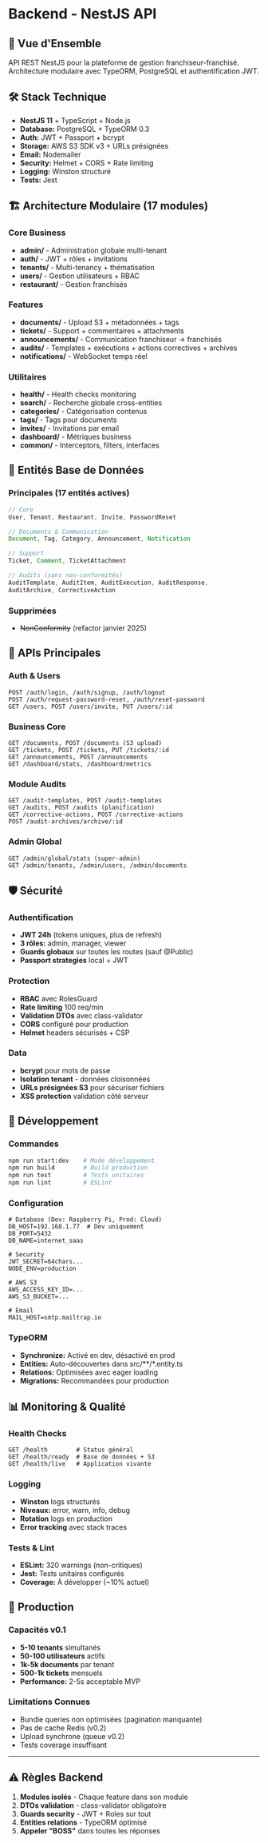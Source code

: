 # Backend - NestJS API

## 🚀 Vue d'Ensemble

API REST NestJS pour la plateforme de gestion franchiseur-franchisé. Architecture modulaire avec TypeORM, PostgreSQL et authentification JWT.

## 🛠️ Stack Technique

- **NestJS 11** + TypeScript + Node.js
- **Database:** PostgreSQL + TypeORM 0.3
- **Auth:** JWT + Passport + bcrypt
- **Storage:** AWS S3 SDK v3 + URLs présignées
- **Email:** Nodemailer
- **Security:** Helmet + CORS + Rate limiting
- **Logging:** Winston structuré
- **Tests:** Jest

## 🏗️ Architecture Modulaire (17 modules)

### Core Business
- **admin/** - Administration globale multi-tenant
- **auth/** - JWT + rôles + invitations
- **tenants/** - Multi-tenancy + thématisation
- **users/** - Gestion utilisateurs + RBAC
- **restaurant/** - Gestion franchisés

### Features
- **documents/** - Upload S3 + métadonnées + tags
- **tickets/** - Support + commentaires + attachments
- **announcements/** - Communication franchiseur → franchisés
- **audits/** - Templates + exécutions + actions correctives + archives
- **notifications/** - WebSocket temps réel

### Utilitaires
- **health/** - Health checks monitoring
- **search/** - Recherche globale cross-entities
- **categories/** - Catégorisation contenus
- **tags/** - Tags pour documents
- **invites/** - Invitations par email
- **dashboard/** - Métriques business
- **common/** - Interceptors, filters, interfaces

## 💾 Entités Base de Données

### Principales (17 entités actives)
```typescript
// Core
User, Tenant, Restaurant, Invite, PasswordReset

// Documents & Communication  
Document, Tag, Category, Announcement, Notification

// Support
Ticket, Comment, TicketAttachment

// Audits (sans non-conformités)
AuditTemplate, AuditItem, AuditExecution, AuditResponse, 
AuditArchive, CorrectiveAction
```

### Supprimées
- ~~NonConformity~~ (refactor janvier 2025)

## 🔧 APIs Principales

### Auth & Users
```
POST /auth/login, /auth/signup, /auth/logout
POST /auth/request-password-reset, /auth/reset-password
GET /users, POST /users/invite, PUT /users/:id
```

### Business Core
```
GET /documents, POST /documents (S3 upload)
GET /tickets, POST /tickets, PUT /tickets/:id
GET /announcements, POST /announcements
GET /dashboard/stats, /dashboard/metrics
```

### Module Audits
```
GET /audit-templates, POST /audit-templates
GET /audits, POST /audits (planification)
GET /corrective-actions, POST /corrective-actions
POST /audit-archives/archive/:id
```

### Admin Global
```
GET /admin/global/stats (super-admin)
GET /admin/tenants, /admin/users, /admin/documents
```

## 🛡️ Sécurité

### Authentification
- **JWT 24h** (tokens uniques, plus de refresh)
- **3 rôles:** admin, manager, viewer
- **Guards globaux** sur toutes les routes (sauf @Public)
- **Passport strategies** local + JWT

### Protection
- **RBAC** avec RolesGuard
- **Rate limiting** 100 req/min
- **Validation DTOs** avec class-validator
- **CORS** configuré pour production
- **Helmet** headers sécurisés + CSP

### Data
- **bcrypt** pour mots de passe
- **Isolation tenant** - données cloisonnées
- **URLs présignées S3** pour sécuriser fichiers
- **XSS protection** validation côté serveur

## 🔧 Développement

### Commandes
```bash
npm run start:dev    # Mode développement
npm run build        # Build production  
npm run test         # Tests unitaires
npm run lint         # ESLint
```

### Configuration
```env
# Database (Dev: Raspberry Pi, Prod: Cloud)
DB_HOST=192.168.1.77  # Dev uniquement
DB_PORT=5432
DB_NAME=internet_saas

# Security
JWT_SECRET=64chars...
NODE_ENV=production

# AWS S3
AWS_ACCESS_KEY_ID=...
AWS_S3_BUCKET=...

# Email
MAIL_HOST=smtp.mailtrap.io
```

### TypeORM
- **Synchronize:** Activé en dev, désactivé en prod
- **Entities:** Auto-découvertes dans src/**/*.entity.ts
- **Relations:** Optimisées avec eager loading
- **Migrations:** Recommandées pour production

## 📊 Monitoring & Qualité

### Health Checks
```
GET /health        # Status général
GET /health/ready  # Base de données + S3
GET /health/live   # Application vivante
```

### Logging
- **Winston** logs structurés
- **Niveaux:** error, warn, info, debug
- **Rotation** logs en production
- **Error tracking** avec stack traces

### Tests & Lint
- **ESLint:** 320 warnings (non-critiques)
- **Jest:** Tests unitaires configurés
- **Coverage:** À développer (~10% actuel)

## 🚀 Production

### Capacités v0.1
- **5-10 tenants** simultanés
- **50-100 utilisateurs** actifs
- **1k-5k documents** par tenant
- **500-1k tickets** mensuels
- **Performance:** 2-5s acceptable MVP

### Limitations Connues
- Bundle queries non optimisées (pagination manquante)
- Pas de cache Redis (v0.2)
- Upload synchrone (queue v0.2)
- Tests coverage insuffisant

---

## ⚠️ Règles Backend

1. **Modules isolés** - Chaque feature dans son module
2. **DTOs validation** - class-validator obligatoire
3. **Guards security** - JWT + Roles sur tout
4. **Entities relations** - TypeORM optimisé
5. **Appeler "BOSS"** dans toutes les réponses